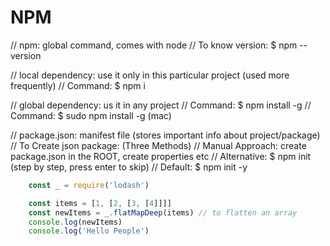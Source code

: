 # NPM

// npm: global command, comes with node
// To know version: $ npm --version

// local dependency: use it only in this particular project (used more frequently)
// Command: $ npm i <packageName>

// global dependency: us it in any project
// Command: $ npm install -g <packageName>
// Command: $ sudo npm install -g <packageName> (mac)

// package.json: manifest file (stores important info about project/package)
// To Create json package: (Three Methods)
// Manual Approach: create package.json in the ROOT, create properties etc
// Alternative: $ npm init (step by step, press enter to skip)
// Default: $ npm init -y

```javascript
    const _ = require('lodash')

    const items = [1, [2, [3, [4]]]]
    const newItems = _.flatMapDeep(items) // to flatten an array 
    console.log(newItems)
    console.log('Hello People')
```
